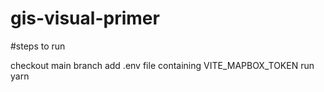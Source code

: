 # gis-visual-primer

#steps to run

checkout main branch
add .env file containing VITE_MAPBOX_TOKEN
run yarn
